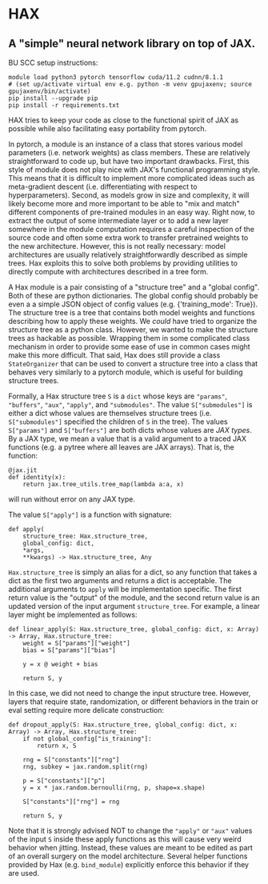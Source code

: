 # HAX
## A "simple" neural network library on top of JAX.

BU SCC setup instructions:
```
module load python3 pytorch tensorflow cuda/11.2 cudnn/8.1.1
# (set up/activate virtual env e.g. python -m venv gpujaxenv; source gpujaxenv/bin/activate)
pip install --upgrade pip
pip install -r requirements.txt
```


HAX tries to keep your code as close to the functional spirit of JAX as possible
while also facilitating easy portability from pytorch.



In pytorch, a module is an instance of a class that stores various model parameters
(i.e. network weights) as class members. These are relatively straightforward to code up, but have two
important drawbacks. First, this style of module does not play nice with JAX's functional programming style.
This means that it is difficult to implement more complicated ideas such as meta-gradient descent (i.e. differentiating with respect to hyperparameters).
Second, as models grow in size and complexity, it will likely become more and more important to be able to "mix and match" different
components of pre-trained modules in an easy way. Right now, to extract the output of some intermediate layer or to add a new layer somewhere
in the module computation requires a careful inspection of the source code and often some extra work to transfer pretrained weights to the new architecture.
However, this is not really necessary: model architectures are usually relatively straightforwardly described as simple trees. Hax exploits this to solve both
problems by providing utilities to directly compute with architectures described in a tree form. 

A Hax module is a pair consisting of a "structure tree" and a "global config". Both of these are python dictionaries. The global config should probably be even a
a simple JSON object of config values (e.g. {'training_mode': True}). The structure tree is a tree that contains both model weights and functions describing how to 
apply these weights. We *could* have tried to organize the structure tree as a python class. However, we wanted to make the structure trees as hackable as possible. Wrapping them in some complicated class mechanism in order to provide some ease of use in common cases might make this more difficult. That said, Hax does still provide a class `StateOrganizer` that can be used to convert a structure tree into a class that behaves very similarly to a pytorch module, which is useful for building structure trees.

Formally, a Hax structure tree `S` is a `dict` whose keys are  `"params"`, `"buffers"`, `"aux"`, `"apply"`, and `"submodules"`.
The value `S["submodules"]` is either a dict whose values are themselves structure trees (i.e. `S["submodules"]` specified the children of `S` 
in the tree).
The values `S["params"]` and `S["buffers"]` are both dicts whose values are *JAX types*. By a JAX type, we mean a value that is a valid argument
to a traced JAX functions (e.g. a pytree where all leaves are JAX arrays). That is, the function:
```
@jax.jit
def identity(x):
    return jax.tree_utils.tree_map(lambda a:a, x)
```
will run without error on any JAX type.

The value `S["apply"]` is a function with signature:
```
def apply(
    structure_tree: Hax.structure_tree,
    global_config: dict,
    *args,
    **kwargs) -> Hax.structure_tree, Any
```
`Hax.structure_tree` is simply an alias for a dict, so any function that takes a dict as the first two arguments
and returns a dict is acceptable. The additional arguments to `apply` will be implementation specific. The first
return value is the "output" of the module, and the second return value is an updated version of the
input argument `structure_tree`. For example, a linear layer might be implemented as follows:

```
def linear_apply(S: Hax.structure_tree, global_config: dict, x: Array) -> Array, Hax.structure_tree:
    weight = S["params"]["weight"]
    bias = S["params"]["bias"]

    y = x @ weight + bias

    return S, y
```

In this case, we did not need to change the input structure tree. However, layers that require state, randomization, or different
behaviors in the train or eval setting require more delicate construction:

```
def dropout_apply(S: Hax.structure_tree, global_config: dict, x: Array) -> Array, Hax.structure_tree:
    if not global_config["is_training"]:
        return x, S

    rng = S["constants"]["rng"]
    rng, subkey = jax.random.split(rng)

    p = S["constants"]["p"]
    y = x * jax.random.bernoulli(rng, p, shape=x.shape)

    S["constants"]["rng"] = rng

    return S, y
```
Note that it is strongly advised NOT to change the `"apply"` or `"aux"` values of the input `S` inside these apply functions as this will cause
very weird behavior when jitting. Instead, these values are meant to be edited as part of an overall surgery on the model architecture. Several helper
functions provided by Hax (e.g. `bind_module`) explicitly enforce this behavior if they are used.



    




